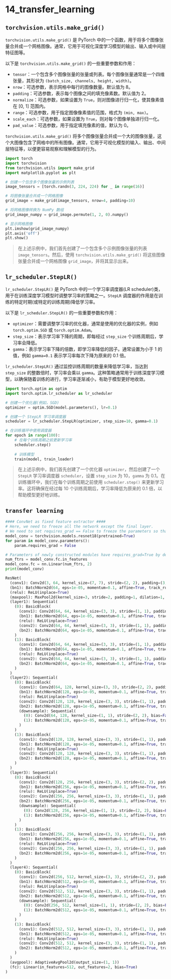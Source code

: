 # 14_transfer_learning

## `torchvision.utils.make_grid()`

`torchvision.utils.make_grid()` 是 PyTorch 中的一个函数，用于将多个图像张量合并成一个网格图像。通常，它用于可视化深度学习模型的输出、输入或中间层特征图等。

以下是 `torchvision.utils.make_grid()` 的一些重要参数和作用：

- `tensor`：一个包含多个图像张量的张量或列表。每个图像张量通常是一个四维张量，其形状为 `(batch_size, channels, height, width)`。
- `nrow`：可选参数，表示网格中每行的图像数量。默认值为 8。
- `padding`：可选参数，表示每个图像之间的填充像素数。默认值为 2。
- `normalize`：可选参数，如果设置为 `True`，则对图像进行归一化，使其像素值在 [0, 1] 范围内。
- `range`：可选参数，用于指定图像像素值的范围，格式为 `(min, max)`。
- `scale_each`：可选参数，如果设置为 `True`，则对每个图像单独进行归一化。
- `pad_value`：可选参数，用于指定填充像素的值，默认为 0。

`torchvision.utils.make_grid()` 将多个图像张量合并成一个大的图像张量，这个大图像包含了网格中的所有图像。通常，它用于可视化模型的输入、输出、中间层特征等，以便更容易观察和理解模型的行为。

```python
import torch
import torchvision
from torchvision.utils import make_grid
import matplotlib.pyplot as plt

# 创建一个包含多个图像张量的示例列表
image_tensors = [torch.randn(3, 224, 224) for _ in range(16)]

# 将图像张量合并成一个网格图像
grid_image = make_grid(image_tensors, nrow=4, padding=10)

# 将网格图像转换为 NumPy 数组
grid_image_numpy = grid_image.permute(1, 2, 0).numpy()

# 显示网格图像
plt.imshow(grid_image_numpy)
plt.axis('off')
plt.show()
```

> 在上述示例中，我们首先创建了一个包含多个示例图像张量的列表 `image_tensors`。然后，使用 `torchvision.utils.make_grid()` 将这些图像张量合并成一个网格图像 `grid_image`，并将其显示出来。

## `lr_scheduler.StepLR()`

`lr_scheduler.StepLR()` 是 PyTorch 中的一个学习率调度器(LR scheduler)类，用于在训练深度学习模型时调整学习率的策略之一。`StepLR` 调度器的作用是在训练的特定时期(或特定的训练周期)降低学习率。

以下是 `lr_scheduler.StepLR()` 的一些重要参数和作用：

- `optimizer`：需要调整学习率的优化器，通常是使用的优化器的实例，例如 `torch.optim.SGD` 或 `torch.optim.Adam`。
- `step_size`：表示学习率下降的周期，即每经过 `step_size` 个训练周期后，学习率会降低。
- `gamma`：表示学习率下降的倍数，即学习率降低的因子。通常设置为小于 1 的值，例如 `gamma=0.1` 表示学习率每次下降为原来的 0.1 倍。

`lr_scheduler.StepLR()` 通过监控训练周期的数量来降低学习率，当达到 `step_size` 的整数倍时，学习率会乘以 `gamma`。这种策略通常用于训练深度学习模型，以确保随着训练的进行，学习率逐渐减小，有助于模型更好地收敛。

```python
import torch.optim as optim
import torch.optim.lr_scheduler as lr_scheduler

# 创建一个优化器(例如，SGD)
optimizer = optim.SGD(model.parameters(), lr=0.1)

# 创建一个 StepLR 学习率调度器
scheduler = lr_scheduler.StepLR(optimizer, step_size=10, gamma=0.1)

# 在训练循环中使用调度器
for epoch in range(100):
    # 在每个训练周期之前更新学习率
    scheduler.step()
    
    # 训练模型
    train(model, train_loader)
```

> 在上述示例中，我们首先创建了一个优化器 `optimizer`，然后创建了一个 `StepLR` 学习率调度器 `scheduler`，设置 `step_size` 为 10，`gamma` 为 0.1。在训练循环中，我们在每个训练周期之前使用 `scheduler.step()` 来更新学习率。这将确保在经过每 10 个训练周期后，学习率降低为原来的 0.1 倍，以帮助模型更好地训练。

## `transfer learning`

```python
#### ConvNet as fixed feature extractor ####
# Here, we need to freeze all the network except the final layer.
# We need to set requires_grad == False to freeze the parameters so that the gradients are not computed in backward()
model_conv = torchvision.models.resnet18(pretrained=True)
for param in model_conv.parameters():
    param.requires_grad = False

# Parameters of newly constructed modules have requires_grad=True by default
num_ftrs = model_conv.fc.in_features
model_conv.fc = nn.Linear(num_ftrs, 2)
print(model_conv)
```

```python
ResNet(
  (conv1): Conv2d(3, 64, kernel_size=(7, 7), stride=(2, 2), padding=(3, 3), bias=False)
  (bn1): BatchNorm2d(64, eps=1e-05, momentum=0.1, affine=True, track_running_stats=True)
  (relu): ReLU(inplace=True)
  (maxpool): MaxPool2d(kernel_size=3, stride=2, padding=1, dilation=1, ceil_mode=False)
  (layer1): Sequential(
    (0): BasicBlock(
      (conv1): Conv2d(64, 64, kernel_size=(3, 3), stride=(1, 1), padding=(1, 1), bias=False)
      (bn1): BatchNorm2d(64, eps=1e-05, momentum=0.1, affine=True, track_running_stats=True)
      (relu): ReLU(inplace=True)
      (conv2): Conv2d(64, 64, kernel_size=(3, 3), stride=(1, 1), padding=(1, 1), bias=False)
      (bn2): BatchNorm2d(64, eps=1e-05, momentum=0.1, affine=True, track_running_stats=True)
    )
    (1): BasicBlock(
      (conv1): Conv2d(64, 64, kernel_size=(3, 3), stride=(1, 1), padding=(1, 1), bias=False)
      (bn1): BatchNorm2d(64, eps=1e-05, momentum=0.1, affine=True, track_running_stats=True)
      (relu): ReLU(inplace=True)
      (conv2): Conv2d(64, 64, kernel_size=(3, 3), stride=(1, 1), padding=(1, 1), bias=False)
      (bn2): BatchNorm2d(64, eps=1e-05, momentum=0.1, affine=True, track_running_stats=True)
    )
  )
  (layer2): Sequential(
    (0): BasicBlock(
      (conv1): Conv2d(64, 128, kernel_size=(3, 3), stride=(2, 2), padding=(1, 1), bias=False)
      (bn1): BatchNorm2d(128, eps=1e-05, momentum=0.1, affine=True, track_running_stats=True)
      (relu): ReLU(inplace=True)
      (conv2): Conv2d(128, 128, kernel_size=(3, 3), stride=(1, 1), padding=(1, 1), bias=False)
      (bn2): BatchNorm2d(128, eps=1e-05, momentum=0.1, affine=True, track_running_stats=True)
      (downsample): Sequential(
        (0): Conv2d(64, 128, kernel_size=(1, 1), stride=(2, 2), bias=False)
        (1): BatchNorm2d(128, eps=1e-05, momentum=0.1, affine=True, track_running_stats=True)
      )
    )
    (1): BasicBlock(
      (conv1): Conv2d(128, 128, kernel_size=(3, 3), stride=(1, 1), padding=(1, 1), bias=False)
      (bn1): BatchNorm2d(128, eps=1e-05, momentum=0.1, affine=True, track_running_stats=True)
      (relu): ReLU(inplace=True)
      (conv2): Conv2d(128, 128, kernel_size=(3, 3), stride=(1, 1), padding=(1, 1), bias=False)
      (bn2): BatchNorm2d(128, eps=1e-05, momentum=0.1, affine=True, track_running_stats=True)
    )
  )
  (layer3): Sequential(
    (0): BasicBlock(
      (conv1): Conv2d(128, 256, kernel_size=(3, 3), stride=(2, 2), padding=(1, 1), bias=False)
      (bn1): BatchNorm2d(256, eps=1e-05, momentum=0.1, affine=True, track_running_stats=True)
      (relu): ReLU(inplace=True)
      (conv2): Conv2d(256, 256, kernel_size=(3, 3), stride=(1, 1), padding=(1, 1), bias=False)
      (bn2): BatchNorm2d(256, eps=1e-05, momentum=0.1, affine=True, track_running_stats=True)
      (downsample): Sequential(
        (0): Conv2d(128, 256, kernel_size=(1, 1), stride=(2, 2), bias=False)
        (1): BatchNorm2d(256, eps=1e-05, momentum=0.1, affine=True, track_running_stats=True)
      )
    )
    (1): BasicBlock(
      (conv1): Conv2d(256, 256, kernel_size=(3, 3), stride=(1, 1), padding=(1, 1), bias=False)
      (bn1): BatchNorm2d(256, eps=1e-05, momentum=0.1, affine=True, track_running_stats=True)
      (relu): ReLU(inplace=True)
      (conv2): Conv2d(256, 256, kernel_size=(3, 3), stride=(1, 1), padding=(1, 1), bias=False)
      (bn2): BatchNorm2d(256, eps=1e-05, momentum=0.1, affine=True, track_running_stats=True)
    )
  )
  (layer4): Sequential(
    (0): BasicBlock(
      (conv1): Conv2d(256, 512, kernel_size=(3, 3), stride=(2, 2), padding=(1, 1), bias=False)
      (bn1): BatchNorm2d(512, eps=1e-05, momentum=0.1, affine=True, track_running_stats=True)
      (relu): ReLU(inplace=True)
      (conv2): Conv2d(512, 512, kernel_size=(3, 3), stride=(1, 1), padding=(1, 1), bias=False)
      (bn2): BatchNorm2d(512, eps=1e-05, momentum=0.1, affine=True, track_running_stats=True)
      (downsample): Sequential(
        (0): Conv2d(256, 512, kernel_size=(1, 1), stride=(2, 2), bias=False)
        (1): BatchNorm2d(512, eps=1e-05, momentum=0.1, affine=True, track_running_stats=True)
      )
    )
    (1): BasicBlock(
      (conv1): Conv2d(512, 512, kernel_size=(3, 3), stride=(1, 1), padding=(1, 1), bias=False)
      (bn1): BatchNorm2d(512, eps=1e-05, momentum=0.1, affine=True, track_running_stats=True)
      (relu): ReLU(inplace=True)
      (conv2): Conv2d(512, 512, kernel_size=(3, 3), stride=(1, 1), padding=(1, 1), bias=False)
      (bn2): BatchNorm2d(512, eps=1e-05, momentum=0.1, affine=True, track_running_stats=True)
    )
  )
  (avgpool): AdaptiveAvgPool2d(output_size=(1, 1))
  (fc): Linear(in_features=512, out_features=2, bias=True)
)
```

